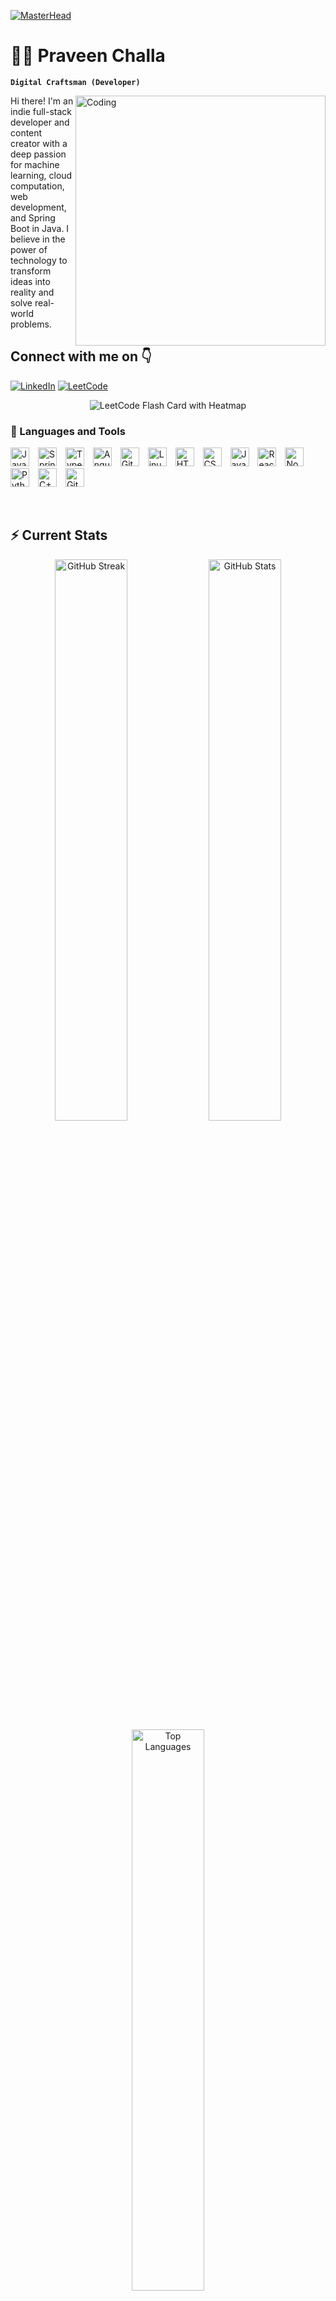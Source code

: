 [![MasterHead](https://firebasestorage.googleapis.com/v0/b/flexi-coding.appspot.com/o/dempgi7-520f8d5f-63d4-4453-8822-dbc149ae27f8.gif?alt=media&token=91c0c7b2-93c3-4029-b011-1a8703c5730d)](https://rishavchanda.io)
# 🏄‍♂️ Praveen Challa
**`Digital Craftsman (Developer)`**

<img align="right" alt="Coding" width="400" src="https://cdn.dribbble.com/users/1162077/screenshots/3848914/programmer.gif">
Hi there! I'm an indie full-stack developer and content creator with a deep passion for machine learning, cloud computation, web development, and Spring Boot in Java. I believe in the power of technology to transform ideas into reality and solve real-world problems.

## Connect with me on 👇

[![LinkedIn](https://img.shields.io/badge/LinkedIn--blue)](https://www.linkedin.com/in/praveen-challa-6043a3276/)
[![LeetCode](https://img.shields.io/badge/LeetCode--blue)](https://leetcode.com/u/Arjunkrishna1234/)

<p align="center">
  <img src="https://leetcard.jacoblin.cool/Arjunkrishna1234?theme=dark&font=Strait&ext=heatmap" alt="LeetCode Flash Card with Heatmap" />
</p>

### 🧰 Languages and Tools

<p align="left">
<img src="https://cdn.jsdelivr.net/gh/devicons/devicon/icons/java/java-original.svg" alt="Java" width="30px" style="padding-right:10px;" />
<img src="https://cdn.jsdelivr.net/gh/devicons/devicon/icons/spring/spring-original.svg" alt="Spring" width="30px" style="padding-right:10px;" />
<img src="https://cdn.jsdelivr.net/gh/devicons/devicon/icons/typescript/typescript-plain.svg" alt="TypeScript" width="30px" style="padding-right:10px;" />
<img src="https://cdn.jsdelivr.net/gh/devicons/devicon/icons/angularjs/angularjs-plain.svg" alt="Angular" width="30px" style="padding-right:10px;" />
<img src="https://cdn.jsdelivr.net/gh/devicons/devicon/icons/git/git-original.svg" alt="Git" width="30px" style="padding-right:10px;" />
<img src="https://cdn.jsdelivr.net/gh/devicons/devicon/icons/linux/linux-original.svg" alt="Linux" width="30px" style="padding-right:10px;" />
<img src="https://cdn.jsdelivr.net/gh/devicons/devicon/icons/html5/html5-plain.svg" alt="HTML" width="30px" style="padding-right:10px;" />
<img src="https://cdn.jsdelivr.net/gh/devicons/devicon/icons/css3/css3-plain.svg" alt="CSS" width="30px" style="padding-right:10px;" />
<img src="https://cdn.jsdelivr.net/gh/devicons/devicon/icons/javascript/javascript-plain.svg" alt="JavaScript" width="30px" style="padding-right:10px;" />
<img src="https://cdn.jsdelivr.net/gh/devicons/devicon/icons/react/react-original.svg" alt="React" width="30px" style="padding-right:10px;" />
<img src="https://cdn.jsdelivr.net/gh/devicons/devicon/icons/nodejs/nodejs-original.svg" alt="NodeJS" width="30px" style="padding-right:10px;" />
<img src="https://cdn.jsdelivr.net/gh/devicons/devicon/icons/python/python-plain.svg" alt="Python" width="30px" style="padding-right:10px;" />
<img src="https://cdn.jsdelivr.net/gh/devicons/devicon/icons/cplusplus/cplusplus-line.svg" alt="C++" width="30px" style="padding-right:10px;" />
<img src="https://cdn.jsdelivr.net/gh/devicons/devicon/icons/github/github-original.svg" alt="GitHub" width="30px" style="padding-right:10px;" />
</p>
<br />

## ⚡ Current Stats

<div align="center">
  <img width="48%" src="https://streak-stats.demolab.com/?user=praveenarjun&theme=tokyonight&count_private=true" alt="GitHub Streak" />
  <img width="48%" src="https://github-readme-stats.vercel.app/api?username=praveenarjun&show_icons=true&theme=tokyonight&count_private=true" alt="GitHub Stats" />
  <img width="48%" src="https://github-readme-stats.vercel.app/api/top-langs/?username=praveenarjun&layout=compact&theme=tokyonight" alt="Top Languages" />
</div>

<h2>See my portfolio 🌐</h2>
[My Portfolio](https://github.com/praveenarjun)
